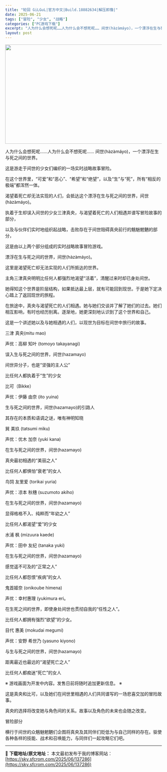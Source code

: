 ```yaml
---
title: "轮回 GiLGuL|官方中文|Build.18882634|解压即撸|"
date: 2025-06-21
tags: ["冒险", "少女", "战略"]
categories: ["PC游戏下载"]
excerpt: "人为什么会想死呢……人为什么会不想死呢…… 间世(hàzàmáyo)，一个漂浮在生与死之间的世界。 这是游走于间世的少女们编织的一场实时战略故事冒险。 在这个世界里，“可爱”和“恶心”、“希望”和“绝望”，以及“生”与“死”，所有“相反的极端”都浑然一体。 渴望着死亡却无法实现的人们，会抵达这个漂浮&hellip;"
layout: post
---
```


<img class="aligncenter size-full wp-image-137184" src="https://sky.sfcrom.com/wp-content/uploads/2025/06/2025062001035340.webp" alt="" width="700" height="318" />

人为什么会想死呢……人为什么会不想死呢…… 间世(hàzàmáyo)，一个漂浮在生与死之间的世界。

这是游走于间世的少女们编织的一场实时战略故事冒险。

在这个世界里，“可爱”和“恶心”、“希望”和“绝望”，以及“生”与“死”，所有“相反的极端”都浑然一体。

渴望着死亡却无法实现的人们，会抵达这个漂浮在生与死之间的世界，间世(hàzàmáyo)。

执着于生却误入间世的少女三津真央，与渴望着死亡的人们相遇并谱写冒险故事的部分，

以及与伙伴们实时地组织起战略，击败存在于间世阻碍真央前行的魑魅魍魉的部分，

这是由以上两个部分组成的实时战略故事冒险游戏。

漂浮在生与死之间的世界，间世(hàzàmáyo)。

这里是渴望死亡却无法实现的人们所抵达的世界。

主角三津真央明明比任何人都强烈地渴望“活着”，清醒过来时却已身处间世。

她得知这个世界是阶层结构，如果抵达最上层，就有可能回到现世。于是她下定决心踏上了返回现世的旅程。

在旅途中，真央与渴望死亡的人们相遇。她与她们交谈并了解了她们的过去。她们相互影响，有时也经历别离。逐渐地，她更深刻地认识到了这个世界和自己。

这是一个讲述她以及与她相遇的人们，以现世为目标在间世中旅行的故事。

三津 真央(mitu mao)

声优：高柳 知叶 (tomoyo takayanagi)

误入生与死之间的世界，间世(hazamayo)

间世异分子，也是“坚强的主人公”

比任何人都执着于“生”的少女

比可（Bikke）

声优：伊藤 由奈 (ito yuina)

生与死之间的世界，间世(hazamayo)的引路人

其存在的本质和语调之谜，唯有神明知晓

巽 美玖 (tatsumi miku)

声优：优木 加奈 (yuki kana)

在生与死之间的世界，间世(hazamayo)

真央最初相遇的“美丽之人”

比任何人都惧怕“衰老”的女人

鸟饲 友里爱 (torikai yuria)

声优：凉本 秋穗 (suzumoto akiho)

在生与死之间的世界，间世(hazamayo)

显得格格不入、纯粹而“年幼之人”

比任何人都渴望“爱”的少女

水浦 枫 (mizuura kaede)

声优：田中 友纪 (tanaka yuki)

在生与死之间的世界，间世(hazamayo)

感觉遥不可及的“正常之人”

比任何人都怨恨“疾病”的女人

鬼首姬奈 (onikoube himena)

声优：幸村惠理 (yukimura eri。

在生死之间的世界，即使身处间世也贯彻自我的“任性之人”。

比任何人都拥有强烈“欲望”的少女。

目代 惠美 (mokudai megumi)

声优：安野 希世乃 (yasuno kiyono)

与生与死之间的世界，间世(hazamayo)

距离最近也最远的“渴望死亡之人”

比任何人都痴迷“死亡”的女人

※ 游戏画面为开发中内容。发售日前将随时追加更新信息。 ※

这是真央和比可，以及她们在间世里相遇的人们共同谱写的一场悲喜交加的冒险故事。

真央的选择将改变她与角色间的关系。故事以及角色的未来也会随之改变。

冒险部分

横行于间世的众魑魅魍魉们企图将真央及其同伴们贬低为与自己同样的存在。驱使各种各样的技能、战术和召唤能力，与同伴们一起攻略它们吧。

---
📖 **下载地址/原文地址：** 本文最初发布于我的博客网站：[https://sky.sfcrom.com/2025/06/137286](https://sky.sfcrom.com/2025/06/137286)
